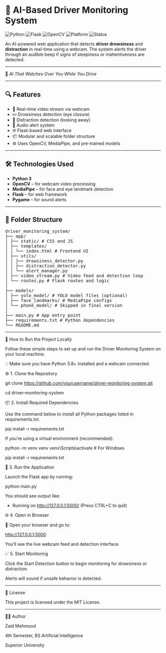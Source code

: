 # 🚗 AI-Based Driver Monitoring System

![Python](https://img.shields.io/badge/Python-3.9-blue?logo=python)
![Flask](https://img.shields.io/badge/Flask-Web%20Framework-green?logo=flask)
![OpenCV](https://img.shields.io/badge/OpenCV-RealTime-red?logo=opencv)
![Platform](https://img.shields.io/badge/Platform-Windows%20%7C%20Linux-orange)
![Status](https://img.shields.io/badge/Status-Complete-brightgreen)

An AI-powered web application that detects **driver drowsiness** and **distraction** in real-time using a webcam. The system alerts the driver through an audible beep if signs of sleepiness or inattentiveness are detected.

---
🚗 *AI That Watches Over You While You Drive*

---

## 🔍 Features

- 🎥 Real-time video stream via webcam
- 💤 Drowsiness detection (eye closure)
- 👀 Distraction detection (looking away)
- 🔔 Audio alert system
- 🌐 Flask-based web interface
- 📦 Modular and scalable folder structure
- ⚙️ Uses OpenCV, MediaPipe, and pre-trained models

---

## 🛠️ Technologies Used

- **Python 3**
- **OpenCV** – for webcam video processing
- **MediaPipe** – for face and eye landmark detection
- **Flask** – for web framework
- **Pygame** – for sound alerts

---

## 📁 Folder Structure
<pre>driver_monitoring_system/
├── app/
│ ├── static/ # CSS and JS 
│ ├── templates/
│ │ └── index.html # Frontend UI
│ ├── utils/
│ │ ├── drowsiness_detector.py
│ │ ├── distraction_detector.py
│ │ └── alert_manager.py
│ ├── video_stream.py # Video feed and detection loop
│ └── routes.py # Flask routes and logic
│
├── models/
│ ├── yolo_model/ # YOLO model files (optional)
│ ├── face_landmarks/ # MediaPipe configs
│ └── phone_model/ # Skipped in final version
│
├── main.py # App entry point
├── requirements.txt # Python dependencies
└── README.md</pre>
---

🚀 How to Run the Project Locally

Follow these simple steps to set up and run the Driver Monitoring System on your local machine.

💡 Make sure you have Python 3.8+ installed and a webcam connected.

⚙️ 1. Clone the Repository

git clone https://github.com/yourusername/driver-monitoring-system.git

cd driver-monitoring-system

📦 2. Install Required Dependencies

Use the command below to install all Python packages listed in requirements.txt.

pip install -r requirements.txt

If you’re using a virtual environment (recommended):

python -m venv venv
venv\Scripts\activate  # For Windows

pip install -r requirements.txt

🧠 3. Run the Application

Launch the Flask app by running:

python main.py

You should see output like:

 * Running on http://127.0.0.1:5000/ (Press CTRL+C to quit)

🌐 4. Open in Browser

🔗 Open your browser and go to:

http://127.0.0.1:5000

You’ll see the live webcam feed and detection interface.

✅ 5. Start Monitoring

Click the Start Detection button to begin monitoring for drowsiness or distraction.

Alerts will sound if unsafe behavior is detected.

---

📄 License

This project is licensed under the MIT License.

---

🙋‍♂️ Author

Zaid Mehmood

4th Semester, BS Artificial Intelligence

Superior University
